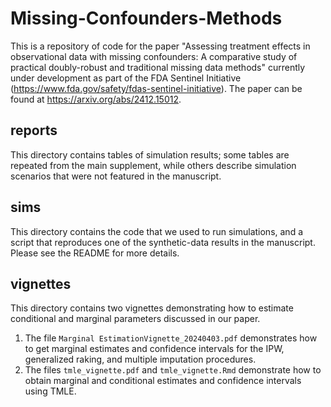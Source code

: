 # Missing-Confounders-Methods
This is a repository of code for the paper "Assessing treatment effects in observational data with missing confounders: A comparative study of practical doubly-robust and traditional missing data methods" currently under development as part of the FDA Sentinel Initiative (https://www.fda.gov/safety/fdas-sentinel-initiative). The paper can be found at https://arxiv.org/abs/2412.15012.

## reports

This directory contains tables of simulation results; some tables are repeated from the main supplement, while others describe simulation scenarios that were not featured in the manuscript.

## sims

This directory contains the code that we used to run simulations, and a script that reproduces one of the synthetic-data results in the manuscript. Please see the README for more details.

## vignettes

This directory contains two vignettes demonstrating how to estimate conditional and marginal parameters discussed in our paper.

1. The file `Marginal EstimationVignette_20240403.pdf` demonstrates how to get marginal estimates and confidence intervals for the IPW, generalized raking, and multiple imputation procedures.
2. The files `tmle_vignette.pdf` and `tmle_vignette.Rmd` demonstrate how to obtain marginal and conditional estimates and confidence intervals using TMLE.

